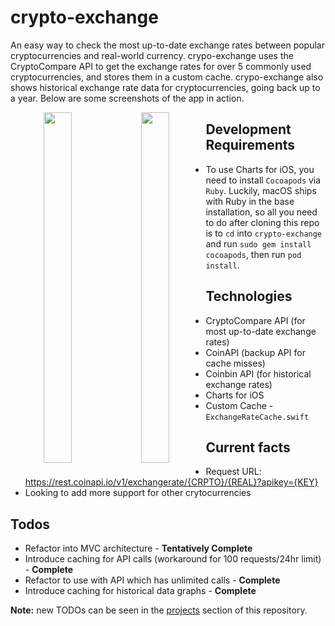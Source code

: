 # crypto-exchange

An easy way to check the most up-to-date exchange rates between popular cryptocurrencies and real-world currency. crypo-exchange uses the CryptoCompare API to get the exchange rates for over 5 commonly used cryptocurrencies, and stores them in a custom cache. crypo-exchange also shows historical exchange rate data for cryptocurrencies, going back up to a year. Below are some screenshots of the app in action.

<p align="center">
<img src="https://github.com/jyoo980/crypto-exchange/blob/master/CryptoExchange/Assets.xcassets/v1.2-p1.imageset/v1.2-p1.png" width="327" height="561" style="float: left; width: 30%; margin-right: 1%; margin-bottom: 0.5em;">
<img src="https://github.com/jyoo980/crypto-exchange/blob/master/CryptoExchange/Assets.xcassets/v1.2-p2.imageset/v1.2-p2.png" width="327" height="561" style="float: left; width: 30%; margin-right: 1%; margin-bottom: 0.5em;">
</p>

## Development Requirements
* To use Charts for iOS, you need to install `Cocoapods` via `Ruby`. Luckily, macOS ships with Ruby in the base installation,  so all you need to do after cloning this repo is to `cd` into `crypto-exchange` and run `sudo gem install cocoapods`, then run `pod install`.

## Technologies
* CryptoCompare API (for most up-to-date exchange rates)
* CoinAPI (backup API for cache misses)
* Coinbin API (for historical exchange rates)
* Charts for iOS
* Custom Cache - `ExchangeRateCache.swift` 

## Current facts
* Request URL: https://rest.coinapi.io/v1/exchangerate/{CRPTO}/{REAL}?apikey={KEY}
* Looking to add more support for other crytocurrencies 

## Todos
* Refactor into MVC architecture - <strong>Tentatively Complete</strong>
* Introduce caching for API calls (workaround for 100 requests/24hr limit) - <strong>Complete</strong>
* Refactor to use with API which has unlimited calls - <strong>Complete</strong>
* Introduce caching for historical data graphs - <strong>Complete</strong>

<strong>Note:</strong> new TODOs can be seen in the [projects](https://github.com/jyoo980/crypto-exchange/projects/1) section of this repository.
